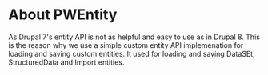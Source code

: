# About PWEntity

As Drupal 7's entity API is not as helpful and easy to use as in Drupal 8. This is the reason why we use a simple custom entity API implemenation for loading and saving custom entities. It used for loading and saving DataSEt, StructuredData and Import entities.
